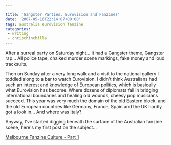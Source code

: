 ```yaml
---

title: 'Gangster Parties, Eurovision and Fanzines'
date: '2007-05-16T22:14:07+00:00'
tags: australia eurovision fanzine
categories:
 - writing
 - chrischinchilla
---
```


After a surreal party on Saturday night... It had a Gangster theme, Gangster rap... All police tape, chalked murder scene markings, fake money and loud tracksuits.

Then on Sunday after a very long walk and a visit to the national gallery I toddled along to a bar to watch Eurovision. I didn't think Australians had such an interest and knowledge of European politics, which is basically what Eurovision has become. Where dozens of diplomats fail in bridging international boundaries and healing old wounds, cheesy pop musicians succeed. This year was very much the domain of the old Eastern block, and the old European countries like Germany, France, Spain and the UK hardly got a look in... And where was Italy?

Anyway, I've started digging beneath the surface of the Australian fanzine scene, here's my first post on the subject...

<a href="https://www.indieoma.com/public_journal.php?d=7f1de29e6da19d22b51c68001e7e0e54" target="_blank">Melbourne Fanzine Culture - Part 1</a>
